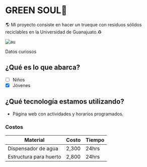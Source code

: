 # GREEN SOUL🍃
🌎 Mi proyecto consiste en hacer un trueque con residuos sólidos reciclables en la Universidad de Guanajuato.♻️

![au](http://www.naturahoy.com/wp-content/uploads/2018/05/reciclaje_dia.jpg)

Datos curiosos 

## ¿Qué es lo que abarca?
 - [ ] Niños
 - [x] Jóvenes 
 
## ¿Qué tecnología estamos utilizando?
* Página web con actividades y horarios programados.

### Costos
Material | Costo | Tiempo
---------|-------|-------
Dispensador de agua | 2,300 | 24hrs
Estructura para huerto | 2,800 | 24hrs 
